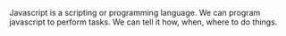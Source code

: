 Javascript is a scripting or programming language.
We can program javascript to perform tasks. We can tell it how, when, where to do things.